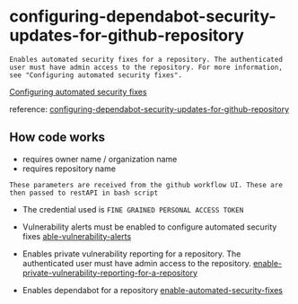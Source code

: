 # configuring-dependabot-security-updates-for-github-repository

```
Enables automated security fixes for a repository. The authenticated user must have admin access to the repository. For more information, see "Configuring automated security fixes".
```

[Configuring automated security fixes](https://docs.github.com/articles/configuring-automated-security-fixes)

reference: [configuring-dependabot-security-updates-for-github-repository](https://docs.github.com/en/rest/repos/repos?apiVersion=2022-11-28#enable-automated-security-fixes)

## How code works

* requires owner name / organization name
* requires repository name

```
These parameters are received from the github workflow UI. These are then passed to restAPI in bash script
``` 

* The credential used is ``` FINE GRAINED PERSONAL ACCESS TOKEN ```

* Vulnerability alerts must be enabled to configure automated security fixes
    [able-vulnerability-alerts](https://docs.github.com/en/rest/repos/repos?apiVersion=2022-11-28#enable-vulnerability-alerts)

* Enables private vulnerability reporting for a repository. The authenticated user must have admin access to the repository. 
    [enable-private-vulnerability-reporting-for-a-repository](https://docs.github.com/en/rest/repos/repos?apiVersion=2022-11-28#enable-private-vulnerability-reporting-for-a-repository)

* Enables dependabot for a repository 
    [enable-automated-security-fixes](https://docs.github.com/en/rest/repos/repos?apiVersion=2022-11-28#enable-automated-security-fixes)